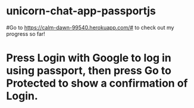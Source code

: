 # unicorn-chat-app-passportjs

#Go to https://calm-dawn-99540.herokuapp.com/# to check out my progress so far! 
# Press Login with Google to log in using passport, then press Go to Protected to show a confirmation of Login.
